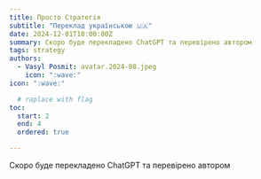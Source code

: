```yaml
---
title: Просто Стратегія
subtitle: "Переклад українською 🇺🇦"
date: 2024-12-01T10:00:00Z
summary: Скоро буде перекладено ChatGPT та перевірено автором
tags: strategy
authors:
  - Vasyl Posmit: avatar.2024-08.jpeg 
    icon: ":wave:"
icon: ":wave:"

  # raplace with flag
toc:
  start: 2
  end: 4
  ordered: true

---
```


Скоро буде перекладено ChatGPT та перевірено автором